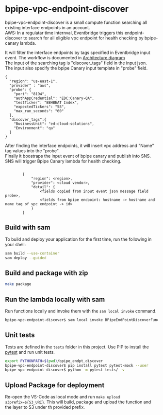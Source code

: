 # bpipe-vpc-endpoint-discover

bpipe-vpc-endpoint-discover is a small compute function searching all existing interface endpoints in an account.  
AWS: In a regulatar time internval, Eventbridge triggers this endpoint-discover to search for all eligible vpc endpoint for health checking by bpipe-canary lambda.

It will filter the interface endpoints by tags specified in Eventbridge input event. 
The workflow is documented in [Architecture diagram](https://cms.prod.bloomberg.com/team/display/~calbert3/CSA+-+B-PIPE+Canary+implementation)  
The input of the searching tag is "discover_tags" field in the input json.  
The input also specify the bpipe Canary input template in "probe" field.  
```
{
  "region": "us-east-1",
  "provider" : "aws",
  "probe": {
    "port": "8194",
    "authAppCredential": "EDC:Canary-QA",
    "testTicker": "BBHBEAT Index",
    "expectedTickers": "58",
    "max_run_seconds": "60"
  },
  "discover_tags":{
    "BusinessUnit": "ed-cloud-solutions",
    "Environment": "qa"
  }
}
```
After finding the interface endpoints, it will insert vpc address and "Name" tag values into the "probe".  
Finally it boostraps the input event of bpipe canary and publish into SNS. SNS will trigger Bpipe Canary lambda for health checking.  

```

        {
            "region": <region>,
            "provider": <cloud vendor>,
            "detail": {
                <fields copied from input event json message field probe>,
                <fields from bpipe endpoint: hostname -> hostname and name tag of vpc endpoint -> id>
            }
        }
```


## Build with sam
To build and deploy your application for the first time, run the following in your shell:

```bash
sam build --use-container
sam deploy --guided
```

## Build and package with zip

```bash
make package
```

## Run the lambda locally with sam
Run functions locally and invoke them with the `sam local invoke` command.

```bash
bpipe-vpc-endpoint-discover$ sam local invoke BPipeEndPointDiscoverFunction --event events/event.json
```

## Unit tests

Tests are defined in the `tests` folder in this project. Use PIP to install the [pytest](https://docs.pytest.org/en/latest/) and run unit tests.

```bash
export PYTHONPATH=$(pwd)/bpipe_endpt_discover
bpipe-vpc-endpoint-discover$ pip install pytest pytest-mock --user
bpipe-vpc-endpoint-discover$ python -m pytest tests/ -v
```


## Upload Package for deployment
Re-open the VS-Code as local mode and run `make upload s3prefix=${S3_URI}`. This will build, package and upload the function and the layer to S3 under th provided prefix.

